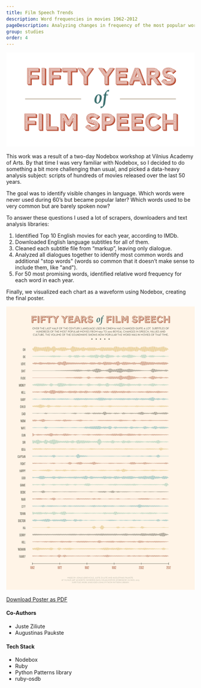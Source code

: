 ```yaml
---
title: Film Speech Trends
description: Word frequencies in movies 1962-2012
pageDescription: Analyzing changes in frequency of the most popular words in movies from 1962 to 2012.
group: studies
order: 4
---
```


![Fifty Years of Film Speech](./film-speech/graphic.png)

This work was a result of a two-day Nodebox workshop at Vilnius Academy of Arts. By that time I was very familiar with Nodebox, so I decided to do something a bit more challenging than usual, and picked a data-heavy analysis subject: scripts of hundreds of movies released over the last 50 years.

The goal was to identify visible changes in language. Which words were never used during 60’s but became popular later? Which words used to be very common but are barely spoken now?

To answer these questions I used a lot of scrapers, downloaders and text analysis libraries:

1. Identified Top 10 English movies for each year, according to IMDb.
2. Downloaded English language subtitles for all of them.
3. Cleaned each subtitle file from “markup”, leaving only dialogue.
4. Analyzed all dialogues together to identify most common words and additional "stop words" (words so common that it doesn’t make sense to include them, like "and").
5. For 50 most promising words, identified relative word frequency for each word in each year.

Finally, we visualized each chart as a waveform using Nodebox, creating the final poster.

<div class="full-width">
  <img src="./film-speech/full-view.png">
</div>

<a href="./film-speech/poster.pdf" class="cta">Download Poster as PDF</a>

#### Co-Authors

* Juste Ziliute
* Augustinas Paukste

#### Tech Stack

<ul class="tag-list">
<li>Nodebox</li> <li>Ruby</li> <li>Python Patterns library</li> <li>ruby-osdb</li>
</ul>
